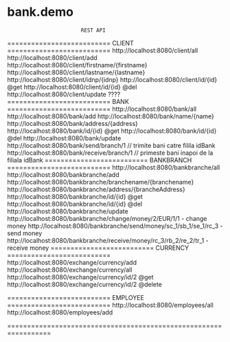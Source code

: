 # bank.demo
							REST API
========================== CLIENT      ==========================
http://localhost:8080/client/all
http://localhost:8080/client/add
http://localhost:8080/client/firstname/{firstname}
http://localhost:8080/client/lastname/{lastname}
http://localhost:8080/client/idnp/{idnp}
http://localhost:8080/client/id/{id}  @get
http://localhost:8080/client/id/{id}	@del
http://localhost:8080/client/update   ????
========================== BANK 	   ========================== 
http://localhost:8080/bank/all
http://localhost:8080/bank/add
http://localhost:8080/bank/name/{name}
http://localhost:8080/bank/address/{address}
http://localhost:8080/bank/id/{id} @get
http://localhost:8080/bank/id/{id} @del
http://localhost:8080/bank/update
http://localhost:8080/bank/send/branch/1 // trimite bani catre filila idBank
http://localhost:8080/bank/receive/branch/1 // primeste bani inapoi de la filiala idBank
========================== BANKBRANCH  ==========================
http://localhost:8080/bankbranche/all
http://localhost:8080/bankbranche/add
http://localhost:8080/bankbranche/branchename/{branchename}
http://localhost:8080/bankbranche/address/{brancheAddress}
http://localhost:8080/bankbranche/id/{id} @get
http://localhost:8080/bankbranche/id/{id}  @del
http://localhost:8080/bankbranche/update
http://localhost:8080/bankbranche/change/money/2/EUR/1/1  - change money
http://localhost:8080/bankbranche/send/money/sc_1/sb_1/se_1/rc_3 - send money
http://localhost:8080/bankbranche/receive/money/rc_3/rb_2/re_2/tr_1 - receive money
========================== CURRENCY    ==========================
http://localhost:8080/exchange/currency/add
http://localhost:8080/exchange/currency/all
http://localhost:8080/exchange/currency/id/2  @get
http://localhost:8080/exchange/currency/id/2  @delete

========================== EMPLOYEE    ==========================
http://localhost:8080/employees/all
http://localhost:8080/employees/add

=================================================================
